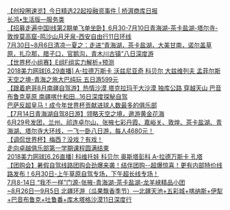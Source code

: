   
[【创投圈速览】今日精选22起投融资事件 | 桥湃商库日报](http://www.dianyue.me/archives/877/domu6ggykace7kr4/)  
[长鸿•生活版—服务类](http://www.dianyue.me/archives/065/domu6ggykace7kr4/)  
[【招募走遍中国I线第2期单飞单坐卧】6月30-7月10日青海湖-茶卡盐湖-塔尔寺-敦煌莫高窟-鸣沙山月牙泉-西安自由行11日环线](http://www.dianyue.me/archives/580/5ydr19fayhslzrx3/)  
[7月30日~8月6日清凉一夏之：走进“青海湖，茶卡盐湖，大美甘南，诺尔盖草原，扎尕那，腊子口，官鹅沟，青木川古镇”八日深度游](http://www.dianyue.me/archives/054/v62m5w429pxj3xqz/)  
[【世界杯小组赛】E组F组实力解析+预测](http://www.dianyue.me/archives/051/91tf029d18z9v41i/)  
[2018美力网球[6.29直播] A-拉德万斯卡 沃兹尼亚奇 科贝尔 大兹维列夫 孟菲尔斯](http://www.dianyue.me/archives/590/1tihpf1v5mohbhbp/)  
[天空之境-青海之旅大巴纯玩 五日游599元](http://www.dianyue.me/archives/635/on9p0tebkdwozwqk/)  
[【跟着疤哥8月南疆自驾游】热情沙漠 塔克拉玛干大沙漠 独库公路 穿越天山 巴音布鲁克草原 南疆喀什和田...16日深度探秘自驾](http://www.dianyue.me/archives/733/hcgixciepk8i0i9f/)  
[巴萨反超皇马！成今年世界杯贡献进球人数最多的俱乐部](http://www.dianyue.me/archives/215/k3azonb6nchlp0cy/)  
[【7月14日青海湖自驾8日游】领略天空之境，遨游黄金花海](http://www.dianyue.me/archives/831/6jgeqotvpjep7zro/)  
[6月29号发团，兰州、祁连卓尔山、张掖七彩丹霞、嘉峪关、敦煌、茶卡盐湖、青海湖、塔尔寺大环线，一飞一卧八日游，每人4680元！](http://www.dianyue.me/archives/131/d0gip3kuxgyfkjyj/)  
[【调侃世界杯】梅西？没戏？有戏！](http://www.dianyue.me/archives/059/di03kslxj816c416/)  
[走向卓越俱乐部第一学期课程圆满结束](http://www.dianyue.me/archives/143/dypk5yte98c805si/)  
[2018美力网球[6.26直播] 科维托娃 科贝尔 奥斯塔彭科 A-拉德万斯卡 孔塔](http://www.dianyue.me/archives/578/59r9wfyznhire6bg/)  
[【团购会】暑假自驾线路团购会劲爆来袭！结伴团购--超爆惊喜！更有内部特价线路发布！6月30日-上午草原自驾专场，下午超长线专场！](http://www.dianyue.me/archives/703/kahh1tymvg5fqo3w/)  
[7月8-14日 “我不一样”门源-张掖-青海湖-茶卡盐湖-龙羊峡精品小团](http://www.dianyue.me/archives/340/hnsuzr3yjkvxd7xz/)  
[~8月26日—9月5日 北疆环游（瓜果飘香季节）—北疆天池+五彩城+喀纳斯+伊犁+巴音布鲁克+吐鲁番+库木塔格沙漠11日深度行](http://www.dianyue.me/archives/751/hjag9lzjfj69uy5g/)
